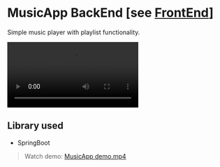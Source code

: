 # MusicApp BackEnd [see [FrontEnd](https://github.com/ma-altaf/musicApp_frontend)]

Simple music player with playlist functionality.

<video src="MusicApp demo.mp4" controls></video>

## Library used

- SpringBoot

> Watch demo: [MusicApp demo.mp4](./MusicApp%20demo.mp4)